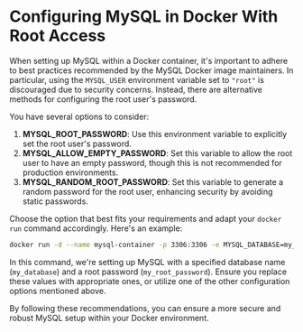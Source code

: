 # Configuring MySQL in Docker With Root Access

When setting up MySQL within a Docker container, it's important to adhere to best practices recommended by the MySQL Docker image maintainers. In particular, using the `MYSQL_USER` environment variable set to `"root"` is discouraged due to security concerns. Instead, there are alternative methods for configuring the root user's password.

You have several options to consider:

1. **MYSQL_ROOT_PASSWORD**: Use this environment variable to explicitly set the root user's password.
2. **MYSQL_ALLOW_EMPTY_PASSWORD**: Set this variable to allow the root user to have an empty password, though this is not recommended for production environments.
3. **MYSQL_RANDOM_ROOT_PASSWORD**: Set this variable to generate a random password for the root user, enhancing security by avoiding static passwords.

Choose the option that best fits your requirements and adapt your `docker run` command accordingly. Here's an example:

```bash
docker run -d --name mysql-container -p 3306:3306 -e MYSQL_DATABASE=my_database -e MYSQL_ROOT_PASSWORD=my_root_password mysql:latest
```

In this command, we're setting up MySQL with a specified database name (`my_database`) and a root password (`my_root_password`). Ensure you replace these values with appropriate ones, or utilize one of the other configuration options mentioned above.

By following these recommendations, you can ensure a more secure and robust MySQL setup within your Docker environment.
